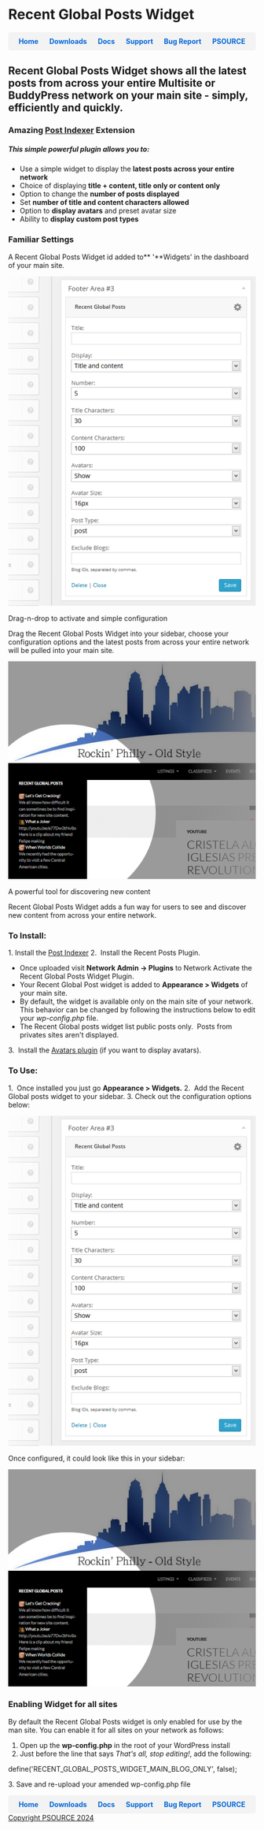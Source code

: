 # Recent Global Posts Widget

<div style="display: flex; justify-content: space-around; background-color: #f3f3f3; padding: 10px; border-radius: 5px;">
  <a href="https://cp-psource.github.io/recent-global-posts-widget/" style="text-decoration: none; color: #0366d6; font-weight: bold;">Home</a>
  <a href="https://github.com/cp-psource/recent-global-posts-widget/releases" style="text-decoration: none; color: #0366d6; font-weight: bold;">Downloads</a>
  <a href="https://github.com/cp-psource/recent-global-posts-widget/wiki" style="text-decoration: none; color: #0366d6; font-weight: bold;">Docs</a>
  <a href="https://github.com/cp-psource/recent-global-posts-widget/discussions" style="text-decoration: none; color: #0366d6; font-weight: bold;">Support</a>
  <a href="https://github.com/cp-psource/recent-global-posts-widget/issues" style="text-decoration: none; color: #0366d6; font-weight: bold;">Bug Report</a>
  <a href="https://cp-psource.github.io/recent-global-posts-widget/psource.html" style="text-decoration: none; color: #0366d6; font-weight: bold;">PSOURCE</a> 
</div>

## Recent Global Posts Widget shows all the latest posts from across your entire Multisite or BuddyPress network on your main site - simply, efficiently and quickly.

### Amazing [Post Indexer](https://cp-psource.github.io/ps-postindexer/ "Post Indexer") Extension

##### This simple powerful plugin allows you to:

*   Use a simple widget to display the **latest posts across your entire network**
*   Choice of displaying **title + content, title only or content only**
*   Option to change the **number of posts displayed**
*   Set **number of title and content characters allowed**
*   Option to **display avatars** and preset avatar size
*   Ability to **display custom post types**

### Familiar Settings

A Recent Global Posts Widget id added to** '**Widgets' in the dashboard of your main site. 

![Recent Global Posts Widget - Widget Settings](images/recent-global-posts-widget-3050-widget-settings.png)

 Drag-n-drop to activate and simple configuration

 Drag the Recent Global Posts Widget into your sidebar, choose your configuration options and the latest posts from across your entire network will be pulled into your main site. 

![Recent Global Posts Widget In Sidebar](images/recent-global-posts-widget-3050-front.png)

 A powerful tool for discovering new content

 Recent Global Posts Widget adds a fun way for users to see and discover new content from across your entire network.

### To Install:

1\. Install the [Post Indexer](https://cp-psource.github.io/ps-postindexer/) 2.  Install the Recent Posts Plugin.

*   Once uploaded visit **Network Admin -> Plugins** to Network Activate the Recent Global Posts Widget Plugin.
*   Your Recent Global Post widget is added to **Appearance > Widgets** of your main site.
*   By default, the widget is available only on the main site of your network. This behavior can be changed by following the instructions below to edit your _wp-config.php_ file.
*   The Recent Global posts widget list public posts only.  Posts from privates sites aren't displayed.

3.  Install the [Avatars plugin](https://cp-psource.github.io/avatars/) (if you want to display avatars).

### To Use:

1.  Once installed you just go **Appearance > Widgets.** 2.  Add the Recent Global posts widget to your sidebar. 3\. Check out the configuration options below: 

![Recent Global Posts Widget - Widget Settings](images/recent-global-posts-widget-3050-widget-settings.png)

 Once configured, it could look like this in your sidebar: 

![Recent Global Posts Widget In Sidebar](images/recent-global-posts-widget-3050-front.png)

### Enabling Widget for all sites

By default the Recent Global Posts widget is only enabled for use by the man site. You can enable it for all sites on your network as follows: 
1. Open up the ****wp-config.php**** in the root of your WordPress install 
2. Just before the line that says _That's all, stop editing!_, add the following:

define('RECENT_GLOBAL_POSTS_WIDGET_MAIN_BLOG_ONLY', false);

3\. Save and re-upload your amended wp-config.php file

<div style="display: flex; justify-content: space-around; background-color: #f3f3f3; padding: 10px; border-radius: 5px;">
  <a href="https://cp-psource.github.io/recent-global-posts-widget/" style="text-decoration: none; color: #0366d6; font-weight: bold;">Home</a>
  <a href="https://github.com/cp-psource/recent-global-posts-widget/releases" style="text-decoration: none; color: #0366d6; font-weight: bold;">Downloads</a>
  <a href="https://github.com/cp-psource/recent-global-posts-widget/wiki" style="text-decoration: none; color: #0366d6; font-weight: bold;">Docs</a>
  <a href="https://github.com/cp-psource/recent-global-posts-widget/discussions" style="text-decoration: none; color: #0366d6; font-weight: bold;">Support</a>
  <a href="https://github.com/cp-psource/recent-global-posts-widget/issues" style="text-decoration: none; color: #0366d6; font-weight: bold;">Bug Report</a>
  <a href="https://cp-psource.github.io/recent-global-posts-widget/psource.html" style="text-decoration: none; color: #0366d6; font-weight: bold;">PSOURCE</a>
</div>

<div>
 <a href="https://github.com/cp-psource">Copyright PSOURCE 2024</a>
</div>